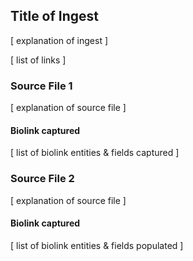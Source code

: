 ## Title of Ingest

[ explanation of ingest ]

[ list of links ]

### Source File 1

[ explanation of source file ]

#### Biolink captured

[ list of biolink entities & fields captured ]

### Source File 2

[ explanation of source file ]

#### Biolink captured

[ list of biolink entities & fields populated ]
